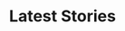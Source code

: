 ---
title: "Latest Stories"
description: "Explore our community's experiences"
draft: false
bg_image: "images/family2.jpg"
---